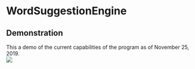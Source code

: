# WordSuggestionEngine

## Demonstration
This a demo of the current capabilities of the program as of November 25, 2019. <br /> 
![](ezgif.com-video-to-gif.gif) 
